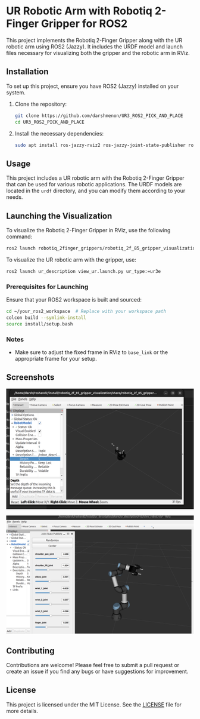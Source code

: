 # UR Robotic Arm with Robotiq 2-Finger Gripper for ROS2

This project implements the Robotiq 2-Finger Gripper along with the UR robotic arm using ROS2 (Jazzy). It includes the URDF model and launch files necessary for visualizing both the gripper and the robotic arm in RViz.

## Installation

To set up this project, ensure you have ROS2 (Jazzy) installed on your system.

1. Clone the repository:
   ```bash
   git clone https://github.com/darshmenon/UR3_ROS2_PICK_AND_PLACE
   cd UR3_ROS2_PICK_AND_PLACE
   ```

2. Install the necessary dependencies:
   ```bash
   sudo apt install ros-jazzy-rviz2 ros-jazzy-joint-state-publisher ros-jazzy-robot-state-publisher
   ```

## Usage

This project includes a UR robotic arm with the Robotiq 2-Finger Gripper that can be used for various robotic applications. The URDF models are located in the `urdf` directory, and you can modify them according to your needs.

## Launching the Visualization

To visualize the Robotiq 2-Finger Gripper in RViz, use the following command:

```bash
ros2 launch robotiq_2finger_grippers/robotiq_2f_85_gripper_visualization/launch/test_2f_85_model.launch.py
```

To visualize the UR robotic arm with the gripper, use:
```bash
ros2 launch ur_description view_ur.launch.py ur_type:=ur3e
```

### Prerequisites for Launching
Ensure that your ROS2 workspace is built and sourced:
```bash
cd ~/your_ros2_workspace  # Replace with your workspace path
colcon build --symlink-install
source install/setup.bash
```

### Notes
- Make sure to adjust the fixed frame in RViz to `base_link` or the appropriate frame for your setup.

## Screenshots

![Robotiq 2-Finger Gripper Visualization](/images/gripper.png)

![UR Arm with Gripper](/images/arm_with_gripper.png)

## Contributing

Contributions are welcome! Please feel free to submit a pull request or create an issue if you find any bugs or have suggestions for improvement.

## License

This project is licensed under the MIT License. See the [LICENSE](LICENSE) file for more details.

